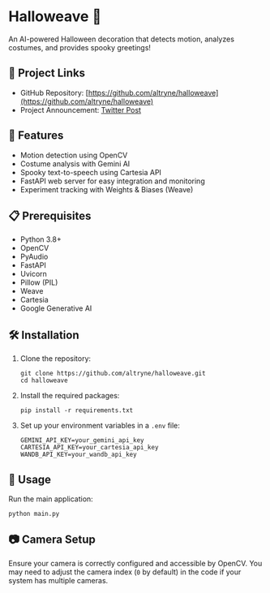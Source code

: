 # Halloweave 🎃

An AI-powered Halloween decoration that detects motion, analyzes costumes, and provides spooky greetings!

## 🔗 Project Links

- GitHub Repository: [https://github.com/altryne/halloweave](https://github.com/altryne/halloweave)
- Project Announcement: [Twitter Post](https://x.com/altryne/status/1840724089981251989)

## 🚀 Features

- Motion detection using OpenCV
- Costume analysis with Gemini AI
- Spooky text-to-speech using Cartesia API
- FastAPI web server for easy integration and monitoring
- Experiment tracking with Weights & Biases (Weave)

## 📋 Prerequisites

- Python 3.8+
- OpenCV
- PyAudio
- FastAPI
- Uvicorn
- Pillow (PIL)
- Weave
- Cartesia
- Google Generative AI

## 🛠 Installation

1. Clone the repository:
   ```
   git clone https://github.com/altryne/halloweave.git
   cd halloweave
   ```

2. Install the required packages:
   ```
   pip install -r requirements.txt
   ```

3. Set up your environment variables in a `.env` file:
   ```
   GEMINI_API_KEY=your_gemini_api_key
   CARTESIA_API_KEY=your_cartesia_api_key
   WANDB_API_KEY=your_wandb_api_key
   ```

## 🎯 Usage

Run the main application:
```
python main.py
```

## 📷 Camera Setup

Ensure your camera is correctly configured and accessible by OpenCV. You may need to adjust the camera index (`0` by default) in the code if your system has multiple cameras.

